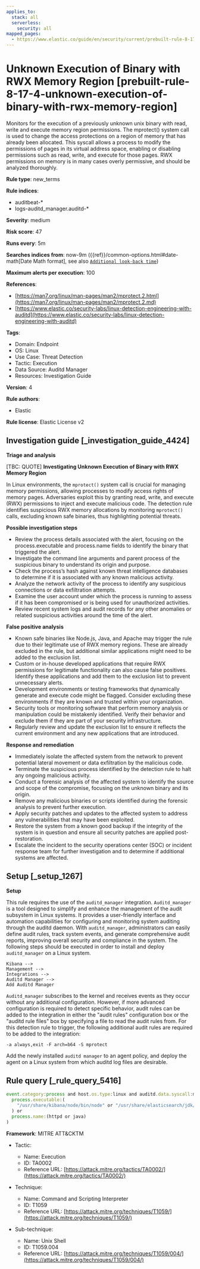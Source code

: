 ```yaml
---
applies_to:
  stack: all
  serverless:
    security: all
mapped_pages:
  - https://www.elastic.co/guide/en/security/current/prebuilt-rule-8-17-4-unknown-execution-of-binary-with-rwx-memory-region.html
---
```


# Unknown Execution of Binary with RWX Memory Region [prebuilt-rule-8-17-4-unknown-execution-of-binary-with-rwx-memory-region]

Monitors for the execution of a previously unknown unix binary with read, write and execute memory region permissions. The mprotect() system call is used to change the access protections on a region of memory that has already been allocated. This syscall allows a process to modify the permissions of pages in its virtual address space, enabling or disabling permissions such as read, write, and execute for those pages. RWX permissions on memory is in many cases overly permissive, and should be analyzed thoroughly.

**Rule type**: new_terms

**Rule indices**:

* auditbeat-*
* logs-auditd_manager.auditd-*

**Severity**: medium

**Risk score**: 47

**Runs every**: 5m

**Searches indices from**: now-9m ({{ref}}/common-options.html#date-math[Date Math format], see also [`Additional look-back time`](docs-content://solutions/security/detect-and-alert/create-detection-rule.md#rule-schedule))

**Maximum alerts per execution**: 100

**References**:

* [https://man7.org/linux/man-pages/man2/mprotect.2.html](https://man7.org/linux/man-pages/man2/mprotect.2.md)
* [https://www.elastic.co/security-labs/linux-detection-engineering-with-auditd](https://www.elastic.co/security-labs/linux-detection-engineering-with-auditd)

**Tags**:

* Domain: Endpoint
* OS: Linux
* Use Case: Threat Detection
* Tactic: Execution
* Data Source: Auditd Manager
* Resources: Investigation Guide

**Version**: 4

**Rule authors**:

* Elastic

**Rule license**: Elastic License v2

## Investigation guide [_investigation_guide_4424]

**Triage and analysis**

[TBC: QUOTE]
**Investigating Unknown Execution of Binary with RWX Memory Region**

In Linux environments, the `mprotect()` system call is crucial for managing memory permissions, allowing processes to modify access rights of memory pages. Adversaries exploit this by granting read, write, and execute (RWX) permissions to inject and execute malicious code. The detection rule identifies suspicious RWX memory allocations by monitoring `mprotect()` calls, excluding known safe binaries, thus highlighting potential threats.

**Possible investigation steps**

* Review the process details associated with the alert, focusing on the process.executable and process.name fields to identify the binary that triggered the alert.
* Investigate the command line arguments and parent process of the suspicious binary to understand its origin and purpose.
* Check the process’s hash against known threat intelligence databases to determine if it is associated with any known malicious activity.
* Analyze the network activity of the process to identify any suspicious connections or data exfiltration attempts.
* Examine the user account under which the process is running to assess if it has been compromised or is being used for unauthorized activities.
* Review recent system logs and audit records for any other anomalies or related suspicious activities around the time of the alert.

**False positive analysis**

* Known safe binaries like Node.js, Java, and Apache may trigger the rule due to their legitimate use of RWX memory regions. These are already excluded in the rule, but additional similar applications might need to be added to the exclusion list.
* Custom or in-house developed applications that require RWX permissions for legitimate functionality can also cause false positives. Identify these applications and add them to the exclusion list to prevent unnecessary alerts.
* Development environments or testing frameworks that dynamically generate and execute code might be flagged. Consider excluding these environments if they are known and trusted within your organization.
* Security tools or monitoring software that perform memory analysis or manipulation could be mistakenly identified. Verify their behavior and exclude them if they are part of your security infrastructure.
* Regularly review and update the exclusion list to ensure it reflects the current environment and any new applications that are introduced.

**Response and remediation**

* Immediately isolate the affected system from the network to prevent potential lateral movement or data exfiltration by the malicious code.
* Terminate the suspicious process identified by the detection rule to halt any ongoing malicious activity.
* Conduct a forensic analysis of the affected system to identify the source and scope of the compromise, focusing on the unknown binary and its origin.
* Remove any malicious binaries or scripts identified during the forensic analysis to prevent further execution.
* Apply security patches and updates to the affected system to address any vulnerabilities that may have been exploited.
* Restore the system from a known good backup if the integrity of the system is in question and ensure all security patches are applied post-restoration.
* Escalate the incident to the security operations center (SOC) or incident response team for further investigation and to determine if additional systems are affected.


## Setup [_setup_1267]

**Setup**

This rule requires the use of the `auditd_manager` integration. `Auditd_manager` is a tool designed to simplify and enhance the management of the audit subsystem in Linux systems. It provides a user-friendly interface and automation capabilities for configuring and monitoring system auditing through the auditd daemon. With `auditd_manager`, administrators can easily define audit rules, track system events, and generate comprehensive audit reports, improving overall security and compliance in the system. The following steps should be executed in order to install and deploy `auditd_manager` on a Linux system.

```
Kibana -->
Management -->
Integrations -->
Auditd Manager -->
Add Auditd Manager
```

`Auditd_manager` subscribes to the kernel and receives events as they occur without any additional configuration. However, if more advanced configuration is required to detect specific behavior, audit rules can be added to the integration in either the "audit rules" configuration box or the "auditd rule files" box by specifying a file to read the audit rules from. For this detection rule to trigger, the following additional audit rules are required to be added to the integration:

```
-a always,exit -F arch=b64 -S mprotect
```

Add the newly installed `auditd manager` to an agent policy, and deploy the agent on a Linux system from which auditd log files are desirable.


## Rule query [_rule_query_5416]

```js
event.category:process and host.os.type:linux and auditd.data.syscall:mprotect and auditd.data.a2:7 and not (
  process.executable:(
    "/usr/share/kibana/node/bin/node" or "/usr/share/elasticsearch/jdk/bin/java" or "/usr/sbin/apache2"
  ) or
  process.name:(httpd or java)
)
```

**Framework**: MITRE ATT&CKTM

* Tactic:

    * Name: Execution
    * ID: TA0002
    * Reference URL: [https://attack.mitre.org/tactics/TA0002/](https://attack.mitre.org/tactics/TA0002/)

* Technique:

    * Name: Command and Scripting Interpreter
    * ID: T1059
    * Reference URL: [https://attack.mitre.org/techniques/T1059/](https://attack.mitre.org/techniques/T1059/)

* Sub-technique:

    * Name: Unix Shell
    * ID: T1059.004
    * Reference URL: [https://attack.mitre.org/techniques/T1059/004/](https://attack.mitre.org/techniques/T1059/004/)



